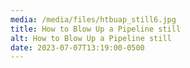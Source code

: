 ```yaml
---
media: /media/files/htbuap_still6.jpg
title: How to Blow Up a Pipeline still
alt: How to Blow Up a Pipeline still
date: 2023-07-07T13:19:00-0500
---
```

